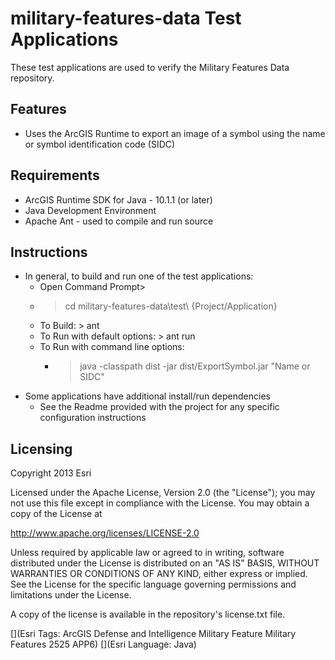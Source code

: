 # military-features-data Test Applications

These test applications are used to verify the Military Features Data repository. 

## Features

* Uses the ArcGIS Runtime to export an image of a symbol using the name or symbol identification code (SIDC) 

## Requirements

* ArcGIS Runtime SDK for Java - 10.1.1 (or later) 
* Java Development Environment
* Apache Ant - used to compile and run source

## Instructions

* In general, to build and run one of the test applications:
    * Open Command Prompt>
    * > cd military-features-data\test\ {Project/Application}
    * To Build: > ant
    * To Run with default options: > ant run
    * To Run with command line options: 
        * > java -classpath dist -jar dist/ExportSymbol.jar "Name or SIDC"
* Some applications have additional install/run dependencies
    * See the Readme provided with the project for any specific configuration instructions

## Licensing

Copyright 2013 Esri

Licensed under the Apache License, Version 2.0 (the "License");
you may not use this file except in compliance with the License.
You may obtain a copy of the License at

   http://www.apache.org/licenses/LICENSE-2.0

Unless required by applicable law or agreed to in writing, software
distributed under the License is distributed on an "AS IS" BASIS,
WITHOUT WARRANTIES OR CONDITIONS OF ANY KIND, either express or implied.
See the License for the specific language governing permissions and
limitations under the License.

A copy of the license is available in the repository's license.txt file.

[](Esri Tags: ArcGIS Defense and Intelligence Military Feature Military Features 2525 APP6)
[](Esri Language: Java)
